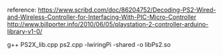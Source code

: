 reference:
https://www.scribd.com/doc/86204752/Decoding-PS2-Wired-and-Wireless-Controller-for-Interfacing-With-PIC-Micro-Controller
http://www.billporter.info/2010/06/05/playstation-2-controller-arduino-library-v1-0/

g++ PS2X_lib.cpp ps2.cpp -lwiringPi -shared -o libPs2.so
